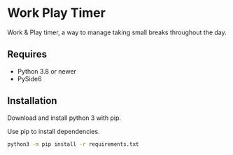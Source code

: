 # Work Play Timer
Work &amp; Play timer, a way to manage taking small breaks throughout the day.


## Requires
- Python 3.8 or newer
- PySide6

## Installation

Download and install python 3 with pip.

Use pip to install dependencies.

```bash
python3 -m pip install -r requirements.txt
```